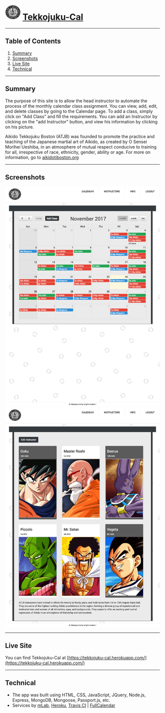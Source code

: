 # <img src="https://github.com/vcordero07/tekkojuku-cal/raw/master/assets/img/tekkojuku-logo.png" width="50" height="50" />     [Tekkojuku-Cal](https://tekkojuku-cal.herokuapp.com/)

---
## Table of Contents
1. [Summary](#summary)
2. [Screenshots](#screenshots)
3. [Live Site](#live-site)
4. [Technical](#technical)

---
## Summary

The purpose of this site is to allow the head instructor to automate the process of the monthly calendar class assignment. You can view, add, edit, and delete classes by going to the Calendar page. To add a class, simply click on "Add Class" and fill the requirements. You can add an Instructor by clicking on the "add Instructor" button, and view his information by clicking on his picture.

Aikido Tekkojuku Boston (ATJB) was founded to promote the practice and teaching of the Japanese martial art of Aikido, as created by O Sensei Morihei Ueshiba, in an atmosphere of mutual respect conducive to training for all, irrespective of race, ethnicity, gender, ability or age. For more on information, go to <a href="http://aikidotjboston.org/">aikidotjboston.org</a>

---
## Screenshots

![Screenshot-1](https://github.com/vcordero07/tekkojuku-cal/raw/master/assets/img/Screenshot-1-cal.png "Screenshot-1-Cal")
![Screenshot-2](https://github.com/vcordero07/tekkojuku-cal/raw/master/assets/img/Screenshot-2-inst.png "Screenshot-2-Inst")

---
## Live Site

You can find Tekkojuku-Cal at [https://tekkojuku-cal.herokuapp.com/](https://tekkojuku-cal.herokuapp.com/)

---
## Technical

* The app was built using HTML, CSS, JavaScript, JQuery, Node.js, Express, MongoDB, Mongoose, Passport.js, etc.
* Services by [mLab](https://mlab.com/), [Heroku](https://www.heroku.com/), [Travis CI](https://travis-ci.org/) | [FullCalendar](https://fullcalendar.io/)
